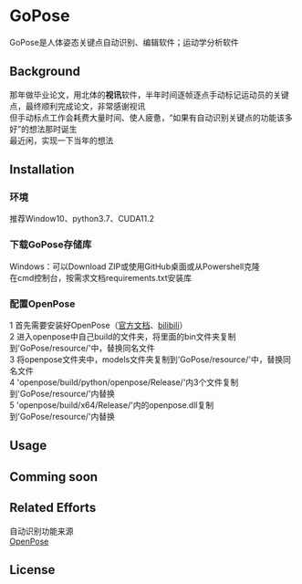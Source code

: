 # GoPose
GoPose是人体姿态关键点自动识别、编辑软件；运动学分析软件  
## Background
那年做毕业论文，用北体的**视讯**软件，半年时间逐帧逐点手动标记运动员的关键点，最终顺利完成论文，非常感谢视讯  
但手动标点工作会耗费大量时间、使人疲惫，“如果有自动识别关键点的功能该多好”的想法那时诞生  
最近闲，实现一下当年的想法  
## Installation
### 环境
推荐Window10、python3.7、CUDA11.2
### 下载GoPose存储库
Windows：可以Download ZIP或使用GitHub桌面或从Powershell克隆  
在cmd控制台，按需求文档requirements.txt安装库
### 配置OpenPose
1 首先需要安装好OpenPose（[官方文档](https://github.com/CMU-Perceptual-Computing-Lab/openpose)、[bilibili](https://www.bilibili.com/video/BV1WV411v7aj)）  
2 进入openpose中自己build的文件夹，将里面的bin文件夹复制到'GoPose/resource/'中，替换同名文件  
3 将openpose文件夹中，models文件夹复制到'GoPose/resource/'中，替换同名文件  
4 'openpose/build/python/openpose/Release/'内3个文件复制到'GoPose/resource/'内替换  
5 'openpose/build/x64/Release/'内的openpose.dll复制到'GoPose/resource/'内替换  

## Usage
## Comming soon
## Related Efforts
自动识别功能来源  
[OpenPose](https://github.com/CMU-Perceptual-Computing-Lab/openpose)

## License
